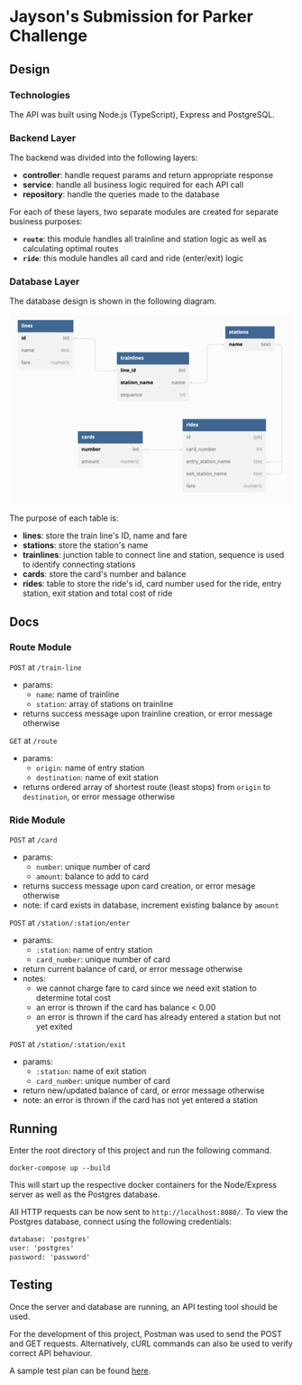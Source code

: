 # Jayson's Submission for Parker Challenge

## Design

### Technologies

The API was built using Node.js (TypeScript), Express and PostgreSQL.

### Backend Layer

The backend was divided into the following layers:

* **controller**: handle request params and return appropriate response
* **service**: handle all business logic required for each API call
* **repository**: handle the queries made to the database

For each of these layers, two separate modules are created for separate business purposes:
* **`route`**: this module handles all trainline and station logic as well as calculating optimal routes
* **`ride`**: this module handles all card and ride (enter/exit) logic

### Database Layer

The database design is shown in the following diagram.

![Database design](./database-design.png)

The purpose of each table is:

* **lines**: store the train line's ID, name and fare
* **stations**: store the station's name
* **trainlines**: junction table to connect line and station, sequence is used to identify connecting stations
* **cards**: store the card's number and balance
* **rides**: table to store the ride's id, card number used for the ride, entry station, exit station and total cost of ride

## Docs

### Route Module

`POST` at `/train-line`
* params:
  * `name`: name of trainline
  * `station`: array of stations on trainline
* returns success message upon trainline creation, or error message otherwise

`GET` at `/route`
* params:
  * `origin`: name of entry station
  * `destination`: name of exit station
* returns ordered array of shortest route (least stops) from `origin` to `destination`, or error message otherwise

### Ride Module

`POST` at `/card`
* params:
  * `number`: unique number of card
  * `amount`: balance to add to card
* returns success message upon card creation, or error mesage otherwise
* note: if card exists in database, increment existing balance by `amount`

`POST` at `/station/:station/enter`
* params:
  * `:station`: name of entry station
  * `card_number`: unique number of card
* return current balance of card, or error message otherwise
* notes:
  * we cannot charge fare to card since we need exit station to determine total cost
  * an error is thrown if the card has balance < 0.00
  * an error is thrown if the card has already entered a station but not yet exited

`POST` at `/station/:station/exit`
* params:
  * `:station`: name of exit station
  * `card_number`: unique number of card
* return new/updated balance of card, or error message otherwise
* note: an error is thrown if the card has not yet entered a station

## Running

Enter the root directory of this project and run the following command.

```
docker-compose up --build
```

This will start up the respective docker containers for the Node/Express server as well as the Postgres database.

All HTTP requests can be now sent to `http://localhost:8080/`. To view the Postgres database, connect using the following credentials:

```
database: 'postgres'
user: 'postgres'
password: 'password'
```

## Testing

Once the server and database are running, an API testing tool should be used.

For the development of this project, Postman was used to send the POST and GET requests. Alternatively, cURL commands can also be used to verify correct API behaviour.

A sample test plan can be found [here](./testplan.md).


